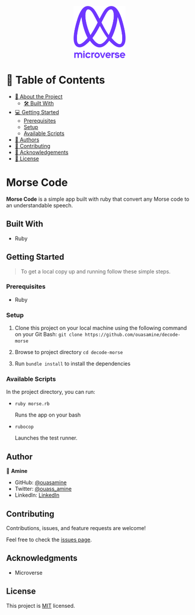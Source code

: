 <div align="center">

  <img src="murple_logo.png" alt="logo" width="140"  height="auto" />
  <br/>

</div>

# 📗 Table of Contents

- [📖 About the Project](#air-quality-index )
  - [🛠 Built With](#built-with)
- [💻 Getting Started](#getting-started)
  - [Prerequisites](#prerequisites)
  - [Setup](#setup)
  - [Available Scripts](#available-scripts)
- [👥 Authors](#author)
- [🤝 Contributing](#contributing)
- [🙏 Acknowledgements](#acknowledgments)
- [📝 License](#license)


# Morse Code


**Morse Code** is a simple app built with ruby that convert any Morse code to an understandable speech.

## Built With

<ul>
  <li><a>Ruby</a></li>
</ul>


## Getting Started 

> To get a local copy up and running follow these simple steps.

### Prerequisites

- Ruby

### Setup

1. Clone this project on your local machine using the following command on your Git Bash: `git clone https://github.com/ouasamine/decode-morse`

2. Browse to project directory `cd decode-morse`

3. Run `bundle install` to install the dependencies


### Available Scripts

In the project directory, you can run:

- `ruby morse.rb`

  Runs the app on your bash

- `rubocop`

  Launches the test runner.

## Author

👤 **Amine**

- GitHub: [@ouasamine](https://github.com/ouasamine)
- Twitter: [@ouass_amine](https://twitter.com/ouass_amine)
- LinkedIn: [LinkedIn](https://www.linkedin.com/in/amine-ouassef/)


## Contributing 

Contributions, issues, and feature requests are welcome!

Feel free to check the [issues page](../../issues/).


## Acknowledgments 

- Microverse 

## License 

This project is [MIT](./LICENSE) licensed.
